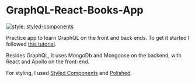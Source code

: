 # GraphQL-React-Books-App
[![style: styled-components](https://img.shields.io/badge/style-%F0%9F%92%85%20styled--components-orange.svg?colorB=daa357&colorA=db748e)](https://github.com/styled-components/styled-components)

Practice app to learn GraphQL on the front and back ends.  To get it started I followed [this tutorial](https://www.youtube.com/watch?v=ed8SzALpx1Q).

Besides GraphQL, it uses MongoDb and Mongoose on the backend, with React and Apollo on the front-end.

For styling, I used [Styled Components](https://www.styled-components.com/) and [Polished](https://polished.js.org/).
